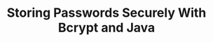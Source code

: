 ---
title: Storing Passwords Securely With Bcrypt and Java
tags: [External Post, Java, Security]
style: border
color: primary
description: In this post, we go over how to use this password hashing function to ensure your passwords are properly encrypted and GDPR complaint.
external_url: https://dzone.com/articles/storing-passwords-securely-with-bcrypt-and-java
---
